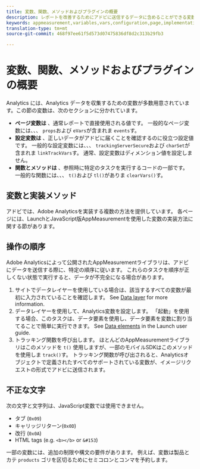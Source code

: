 ```yaml
---
title: 変数、関数、メソッドおよびプラグインの概要
description: レポートを改善するためにアドビに送信するデータに含めることができる変数について説明します。
keywords: appmeasurement,variables,vars,configuration,page,implementation
translation-type: tm+mt
source-git-commit: 468f97ee61f5d573d07475836df8d2c313b29fb3

---
```



# 変数、関数、メソッドおよびプラグインの概要

Analytics には、Analytics データを収集するための変数が多数用意されています。この節の変数は、次のセクションに分かれています。

* **ページ変数は** 、通常レポートで直接使用される値です。 一般的なページ変数には、、、 `props`および `eVars`が含まれま `events`す。
* **設定変数は** 、正しいデータがアドビに届くことを確認するのに役立つ設定値です。 一般的な設定変数には、、、 `trackingServerSecure`および `charSet`が含まれま `linkTrackVars`す。 通常、設定変数はディメンション値を設定しません。
* **関数とメソッドは** 、参照時に特定のタスクを実行するコードの一部です。 一般的な関数には、、、 `t()`および `tl()`がありま `clearVars()`す。

## 変数と実装メソッド

アドビでは、Adobe Analyticsを実装する複数の方法を提供しています。 各ページには、LaunchとJavaScript版AppMeasurementを使用した変数の実装方法に関する節があります。

## 操作の順序

Adobe Analyticsによって公開されたAppMeasurementライブラリは、アドビにデータを送信する際に、特定の順序に従います。 これらのタスクを順序が正しくない状態で実行すると、データが不完全になる場合があります。

1. サイトでデータレイヤーを使用している場合は、該当するすべての変数が最初に入力されていることを確認します。 See [Data layer](../prepare/data-layer.md) for more information.
2. データレイヤーを使用して、Analytics変数を設定します。 「起動」を使用する場合、このタスクは、データ要素を使用し、データ要素を変数に割り当てることで簡単に実行できます。 See [Data elements](https://docs.adobe.com/content/help/en/launch/using/reference/manage-resources/data-elements.html) in the Launch user guide.
3. トラッキング関数を呼び出します。 ほとんどのAppMeasurementライブラリはこのメソッドを `t()` 使用しますが、一部のモバイルSDKはこのメソッドを使用しま `track()`す。 トラッキング関数が呼び出されると、Analyticsオブジェクトで定義されたすべてのサポートされている変数が、イメージリクエストの形式でアドビに送信されます。

## 不正な文字

次の文字と文字列は、JavaScript変数では使用できません。

* タブ (`0x09`)
* キャリッジリターン(`0x0D`)
* 改行 (`0x0A`)
* HTML tags (e.g. `<b></b>` or `&#153`)

一部の変数には、追加の制限や構文の要件があります。 例えば、変数は製品とカテ `products` ゴリを区切るためにセミコロンとコンマを予約します。
